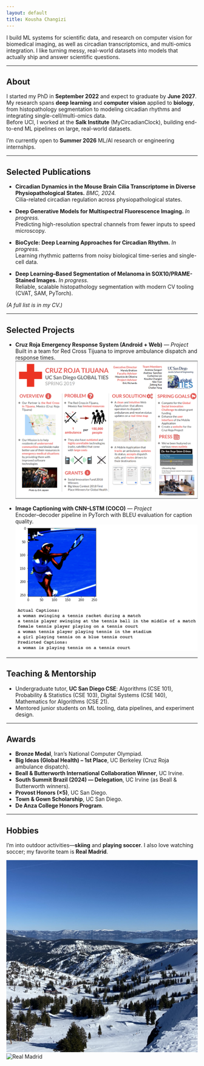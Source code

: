 ```yaml
---
layout: default
title: Kousha Changizi
---
```


<link rel="stylesheet" href="/assets/site.css">


I build ML systems for scientific data, and research on computer vision for biomedical imaging, as well as circadian transcriptomics, and multi-omics integration. I like turning messy, real-world datasets into models that actually ship and answer scientific questions.

---

## About

I started my PhD in **September 2022** and expect to graduate by **June 2027**. My research spans **deep learning** and **computer vision** applied to **biology**, from histopathology segmentation to modeling circadian rhythms and integrating single-cell/multi-omics data.  
Before UCI, I worked at the **Salk Institute** (MyCircadianClock), building end-to-end ML pipelines on large, real-world datasets.

I’m currently open to **Summer 2026** ML/AI research or engineering internships.

---

## Selected Publications

- **Circadian Dynamics in the Mouse Brain Cilia Transcriptome in Diverse Physiopathological States.** *BMC, 2024.*  
  <span class="muted">Cilia-related circadian regulation across physiopathological states.</span>

- **Deep Generative Models for Multispectral Fluorescence Imaging.** *In progress.*  
  <span class="muted">Predicting high-resolution spectral channels from fewer inputs to speed microscopy.</span>

- **BioCycle: Deep Learning Approaches for Circadian Rhythm.** *In progress.*  
  <span class="muted">Learning rhythmic patterns from noisy biological time-series and single-cell data.</span>

- **Deep Learning–Based Segmentation of Melanoma in SOX10/PRAME-Stained Images.** *In progress.*  
  <span class="muted">Reliable, scalable histopathology segmentation with modern CV tooling (CVAT, SAM, PyTorch).</span>

*(A full list is in my CV.)*

---

## Selected Projects

- **Cruz Roja Emergency Response System (Android + Web)** — *Project*  
  <span class="muted">Built in a team for Red Cross Tijuana to improve ambulance dispatch and response times.</span>  
  <img src="/cruz_roja_poster.png" alt="Cruz Roja Poster" class="img-lg">

- **Image Captioning with CNN–LSTM (COCO)** — *Project*  
  <span class="muted">Encoder–decoder pipeline in PyTorch with BLEU evaluation for caption quality.</span>  
  <img src="/image_capt.png" alt="Image Captioning Example" class="img-lg">



---

## Teaching & Mentorship

- Undergraduate tutor, **UC San Diego CSE**: Algorithms (CSE 101), Probability & Statistics (CSE 103), Digital Systems (CSE 140), Mathematics for Algorithms (CSE 21).  
- Mentored junior students on ML tooling, data pipelines, and experiment design.

---

## Awards

- **Bronze Medal**, Iran’s National Computer Olympiad.  
- **Big Ideas (Global Health) – 1st Place**, UC Berkeley (Cruz Roja ambulance dispatch).  
- **Beall & Butterworth International Collaboration Winner**, UC Irvine.  
- **South Summit Brazil (2024) — Delegation**, UC Irvine (as Beall & Butterworth winners).  
- **Provost Honors (×5)**, UC San Diego.  
- **Town & Gown Scholarship**, UC San Diego.  
- **De Anza College Honors Program**.

---

## Hobbies

I’m into outdoor activities—**skiing** and **playing soccer**. I also love watching soccer; my favorite team is **Real Madrid**.

<div class="img-row">
  <img src="/ski.jpg" alt="Skiing">
  <img src="/realmadrid.png" alt="Real Madrid">
</div>
